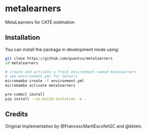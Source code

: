 # metalearners

MetaLearners for CATE estimation

## Installation

You can install the package in development mode using:

```bash
git clone https://github.com/quantco/metalearners
cd metalearners

# create and activate a fresh environment named metalearners
# see environment.yml for details
micromamba create -f environment.yml
micromamba activate metalearners

pre-commit install
pip install --no-build-isolation -e .
```

## Credits

Original implementation by @FrancescMartiEscofetQC and @kklein.
